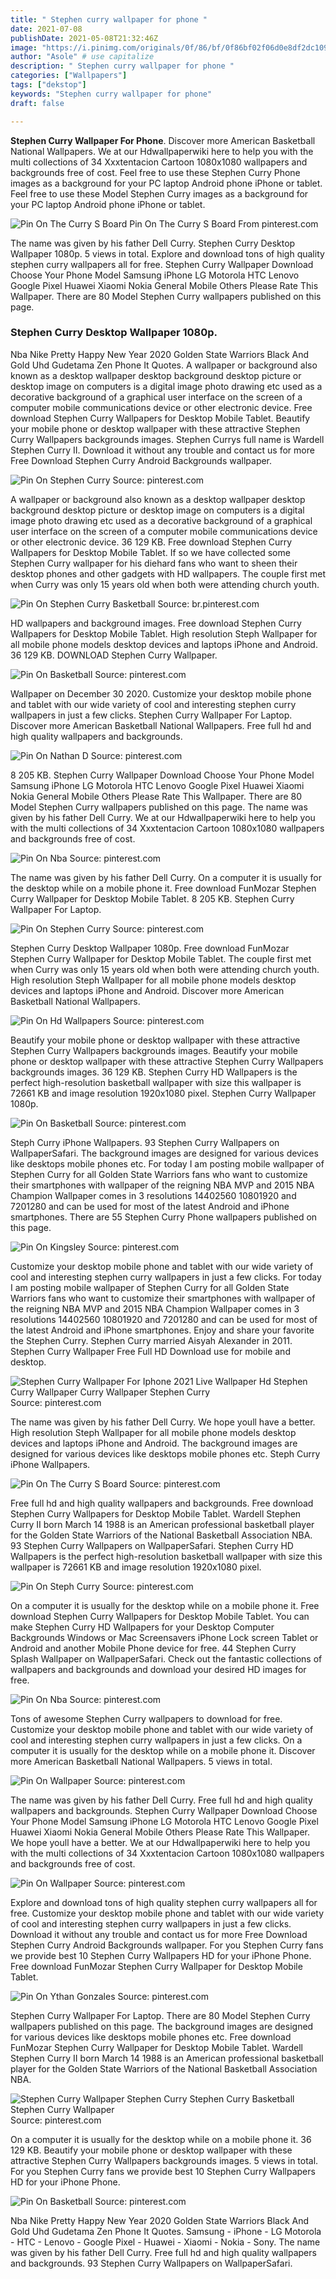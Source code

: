 ```yaml
---
title: " Stephen curry wallpaper for phone "
date: 2021-07-08
publishDate: 2021-05-08T21:32:46Z
image: "https://i.pinimg.com/originals/0f/86/bf/0f86bf02f06d0e8df2dc1094f3a61084.jpg"
author: "Asole" # use capitalize
description: " Stephen curry wallpaper for phone "
categories: ["Wallpapers"]
tags: ["dekstop"]
keywords: "Stephen curry wallpaper for phone"
draft: false

---
```



**Stephen Curry Wallpaper For Phone**. Discover more American Basketball National Wallpapers. We at our Hdwallpaperwiki here to help you with the multi collections of 34 Xxxtentacion Cartoon 1080x1080 wallpapers and backgrounds free of cost. Feel free to use these Stephen Curry Phone images as a background for your PC laptop Android phone iPhone or tablet. Feel free to use these Model Stephen Curry images as a background for your PC laptop Android phone iPhone or tablet.

![Pin On The Curry S Board](https://i.pinimg.com/564x/b3/1b/f0/b31bf08509b2f963299bb387679b5db7.jpg "Pin On The Curry S Board")
Pin On The Curry S Board From pinterest.com


The name was given by his father Dell Curry. Stephen Curry Desktop Wallpaper 1080p. 5 views in total. Explore and download tons of high quality stephen curry wallpapers all for free. Stephen Curry Wallpaper Download Choose Your Phone Model Samsung iPhone LG Motorola HTC Lenovo Google Pixel Huawei Xiaomi Nokia General Mobile Others Please Rate This Wallpaper. There are 80 Model Stephen Curry wallpapers published on this page.

### Stephen Curry Desktop Wallpaper 1080p.

Nba Nike Pretty Happy New Year 2020 Golden State Warriors Black And Gold Uhd Gudetama Zen Phone It Quotes. A wallpaper or background also known as a desktop wallpaper desktop background desktop picture or desktop image on computers is a digital image photo drawing etc used as a decorative background of a graphical user interface on the screen of a computer mobile communications device or other electronic device. Free download Stephen Curry Wallpapers for Desktop Mobile Tablet. Beautify your mobile phone or desktop wallpaper with these attractive Stephen Curry Wallpapers backgrounds images. Stephen Currys full name is Wardell Stephen Curry II. Download it without any trouble and contact us for more Free Download Stephen Curry Android Backgrounds wallpaper.


![Pin On Stephen Curry](https://i.pinimg.com/originals/ed/1d/ec/ed1decf87250dbf361a07c2a66f4c23c.jpg "Pin On Stephen Curry")
Source: pinterest.com

A wallpaper or background also known as a desktop wallpaper desktop background desktop picture or desktop image on computers is a digital image photo drawing etc used as a decorative background of a graphical user interface on the screen of a computer mobile communications device or other electronic device. 36 129 KB. Free download Stephen Curry Wallpapers for Desktop Mobile Tablet. If so we have collected some Stephen Curry wallpaper for his diehard fans who want to sheen their desktop phones and other gadgets with HD wallpapers. The couple first met when Curry was only 15 years old when both were attending church youth.

![Pin On Stephen Curry Basketball](https://i.pinimg.com/originals/2f/21/c1/2f21c145c9f72bcc0cc9dd1c1c280481.png "Pin On Stephen Curry Basketball")
Source: br.pinterest.com

HD wallpapers and background images. Free download Stephen Curry Wallpapers for Desktop Mobile Tablet. High resolution Steph Wallpaper for all mobile phone models desktop devices and laptops iPhone and Android. 36 129 KB. DOWNLOAD Stephen Curry Wallpaper.

![Pin On Basketball](https://i.pinimg.com/originals/84/d5/92/84d59236f161295f3797a263f5ab68a6.jpg "Pin On Basketball")
Source: pinterest.com

Wallpaper on December 30 2020. Customize your desktop mobile phone and tablet with our wide variety of cool and interesting stephen curry wallpapers in just a few clicks. Stephen Curry Wallpaper For Laptop. Discover more American Basketball National Wallpapers. Free full hd and high quality wallpapers and backgrounds.

![Pin On Nathan D](https://i.pinimg.com/originals/13/7e/81/137e815e6d27302903b5ec6924b90a52.jpg "Pin On Nathan D")
Source: pinterest.com

8 205 KB. Stephen Curry Wallpaper Download Choose Your Phone Model Samsung iPhone LG Motorola HTC Lenovo Google Pixel Huawei Xiaomi Nokia General Mobile Others Please Rate This Wallpaper. There are 80 Model Stephen Curry wallpapers published on this page. The name was given by his father Dell Curry. We at our Hdwallpaperwiki here to help you with the multi collections of 34 Xxxtentacion Cartoon 1080x1080 wallpapers and backgrounds free of cost.

![Pin On Nba](https://i.pinimg.com/originals/16/1e/50/161e50126291f0357ad362cf6417e234.jpg "Pin On Nba")
Source: pinterest.com

The name was given by his father Dell Curry. On a computer it is usually for the desktop while on a mobile phone it. Free download FunMozar Stephen Curry Wallpaper for Desktop Mobile Tablet. 8 205 KB. Stephen Curry Wallpaper For Laptop.

![Pin On Stephen Curry](https://i.pinimg.com/originals/fc/ca/6b/fcca6b8bb3fb3f8fd95565956e382f21.jpg "Pin On Stephen Curry")
Source: pinterest.com

Stephen Curry Desktop Wallpaper 1080p. Free download FunMozar Stephen Curry Wallpaper for Desktop Mobile Tablet. The couple first met when Curry was only 15 years old when both were attending church youth. High resolution Steph Wallpaper for all mobile phone models desktop devices and laptops iPhone and Android. Discover more American Basketball National Wallpapers.

![Pin On Hd Wallpapers](https://i.pinimg.com/originals/5b/fa/ba/5bfabaa7d8ed2dea4c13b50825a8c516.jpg "Pin On Hd Wallpapers")
Source: pinterest.com

Beautify your mobile phone or desktop wallpaper with these attractive Stephen Curry Wallpapers backgrounds images. Beautify your mobile phone or desktop wallpaper with these attractive Stephen Curry Wallpapers backgrounds images. 36 129 KB. Stephen Curry HD Wallpapers is the perfect high-resolution basketball wallpaper with size this wallpaper is 72661 KB and image resolution 1920x1080 pixel. Stephen Curry Wallpaper 1080p.

![Pin On Basketball](https://i.pinimg.com/736x/fc/d4/73/fcd473f3a49954e4a13fc2c291162061.jpg "Pin On Basketball")
Source: pinterest.com

Steph Curry iPhone Wallpapers. 93 Stephen Curry Wallpapers on WallpaperSafari. The background images are designed for various devices like desktops mobile phones etc. For today I am posting mobile wallpaper of Stephen Curry for all Golden State Warriors fans who want to customize their smartphones with wallpaper of the reigning NBA MVP and 2015 NBA Champion Wallpaper comes in 3 resolutions 14402560 10801920 and 7201280 and can be used for most of the latest Android and iPhone smartphones. There are 55 Stephen Curry Phone wallpapers published on this page.

![Pin On Kingsley](https://i.pinimg.com/originals/97/12/54/9712541170428c5c49e85b96dff42cad.png "Pin On Kingsley")
Source: pinterest.com

Customize your desktop mobile phone and tablet with our wide variety of cool and interesting stephen curry wallpapers in just a few clicks. For today I am posting mobile wallpaper of Stephen Curry for all Golden State Warriors fans who want to customize their smartphones with wallpaper of the reigning NBA MVP and 2015 NBA Champion Wallpaper comes in 3 resolutions 14402560 10801920 and 7201280 and can be used for most of the latest Android and iPhone smartphones. Enjoy and share your favorite the Stephen Curry. Stephen Curry married Aisyah Alexander in 2011. Stephen Curry Wallpaper Free Full HD Download use for mobile and desktop.

![Stephen Curry Wallpaper For Iphone 2021 Live Wallpaper Hd Stephen Curry Wallpaper Curry Wallpaper Stephen Curry](https://i.pinimg.com/originals/42/40/20/4240202b5f92743fe283ecffb8b946cd.jpg "Stephen Curry Wallpaper For Iphone 2021 Live Wallpaper Hd Stephen Curry Wallpaper Curry Wallpaper Stephen Curry")
Source: pinterest.com

The name was given by his father Dell Curry. We hope youll have a better. High resolution Steph Wallpaper for all mobile phone models desktop devices and laptops iPhone and Android. The background images are designed for various devices like desktops mobile phones etc. Steph Curry iPhone Wallpapers.

![Pin On The Curry S Board](https://i.pinimg.com/564x/b3/1b/f0/b31bf08509b2f963299bb387679b5db7.jpg "Pin On The Curry S Board")
Source: pinterest.com

Free full hd and high quality wallpapers and backgrounds. Free download Stephen Curry Wallpapers for Desktop Mobile Tablet. Wardell Stephen Curry II born March 14 1988 is an American professional basketball player for the Golden State Warriors of the National Basketball Association NBA. 93 Stephen Curry Wallpapers on WallpaperSafari. Stephen Curry HD Wallpapers is the perfect high-resolution basketball wallpaper with size this wallpaper is 72661 KB and image resolution 1920x1080 pixel.

![Pin On Steph Curry](https://i.pinimg.com/736x/99/2c/91/992c91bb5526bb71f24affa0f366ad5d.jpg "Pin On Steph Curry")
Source: pinterest.com

On a computer it is usually for the desktop while on a mobile phone it. Free download Stephen Curry Wallpapers for Desktop Mobile Tablet. You can make Stephen Curry HD Wallpapers for your Desktop Computer Backgrounds Windows or Mac Screensavers iPhone Lock screen Tablet or Android and another Mobile Phone device for free. 44 Stephen Curry Splash Wallpaper on WallpaperSafari. Check out the fantastic collections of wallpapers and backgrounds and download your desired HD images for free.

![Pin On Nba](https://i.pinimg.com/736x/72/75/3e/72753ec2dffbd431dafedce057a262c1.jpg "Pin On Nba")
Source: pinterest.com

Tons of awesome Stephen Curry wallpapers to download for free. Customize your desktop mobile phone and tablet with our wide variety of cool and interesting stephen curry wallpapers in just a few clicks. On a computer it is usually for the desktop while on a mobile phone it. Discover more American Basketball National Wallpapers. 5 views in total.

![Pin On Wallpaper](https://i.pinimg.com/originals/f7/f1/27/f7f127212dfa9ac316ba04695218c43d.jpg "Pin On Wallpaper")
Source: pinterest.com

The name was given by his father Dell Curry. Free full hd and high quality wallpapers and backgrounds. Stephen Curry Wallpaper Download Choose Your Phone Model Samsung iPhone LG Motorola HTC Lenovo Google Pixel Huawei Xiaomi Nokia General Mobile Others Please Rate This Wallpaper. We hope youll have a better. We at our Hdwallpaperwiki here to help you with the multi collections of 34 Xxxtentacion Cartoon 1080x1080 wallpapers and backgrounds free of cost.

![Pin On Wallpaper](https://i.pinimg.com/originals/c2/6e/bf/c26ebf259f3698d733960fc9acfbf455.jpg "Pin On Wallpaper")
Source: pinterest.com

Explore and download tons of high quality stephen curry wallpapers all for free. Customize your desktop mobile phone and tablet with our wide variety of cool and interesting stephen curry wallpapers in just a few clicks. Download it without any trouble and contact us for more Free Download Stephen Curry Android Backgrounds wallpaper. For you Stephen Curry fans we provide best 10 Stephen Curry Wallpapers HD for your iPhone Phone. Free download FunMozar Stephen Curry Wallpaper for Desktop Mobile Tablet.

![Pin On Ythan Gonzales](https://i.pinimg.com/originals/01/89/81/01898185b53f099e85650ed8741cd7bb.jpg "Pin On Ythan Gonzales")
Source: pinterest.com

Stephen Curry Wallpaper For Laptop. There are 80 Model Stephen Curry wallpapers published on this page. The background images are designed for various devices like desktops mobile phones etc. Free download FunMozar Stephen Curry Wallpaper for Desktop Mobile Tablet. Wardell Stephen Curry II born March 14 1988 is an American professional basketball player for the Golden State Warriors of the National Basketball Association NBA.

![Stephen Curry Wallpaper Stephen Curry Stephen Curry Basketball Stephen Curry Wallpaper](https://i.pinimg.com/originals/26/3d/dd/263ddd3bbea6a5a7127164f6a40c54bd.jpg "Stephen Curry Wallpaper Stephen Curry Stephen Curry Basketball Stephen Curry Wallpaper")
Source: pinterest.com

On a computer it is usually for the desktop while on a mobile phone it. 36 129 KB. Beautify your mobile phone or desktop wallpaper with these attractive Stephen Curry Wallpapers backgrounds images. 5 views in total. For you Stephen Curry fans we provide best 10 Stephen Curry Wallpapers HD for your iPhone Phone.

![Pin On Basketball](https://i.pinimg.com/originals/0f/86/bf/0f86bf02f06d0e8df2dc1094f3a61084.jpg "Pin On Basketball")
Source: pinterest.com

Nba Nike Pretty Happy New Year 2020 Golden State Warriors Black And Gold Uhd Gudetama Zen Phone It Quotes. Samsung - iPhone - LG Motorola - HTC - Lenovo - Google Pixel - Huawei - Xiaomi - Nokia - Sony. The name was given by his father Dell Curry. Free full hd and high quality wallpapers and backgrounds. 93 Stephen Curry Wallpapers on WallpaperSafari.

